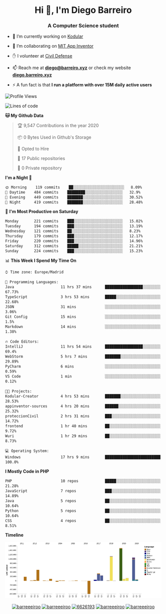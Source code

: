 <h1 align="center">Hi 👋, I'm Diego Barreiro</h1>
<h3 align="center">A Computer Science student</h3>

- 🔭 I’m currently working on [Kodular](https://www.kodular.io)

- 👯 I’m collaborating on [MIT App Inventor](https://github.com/mit-cml/appinventor-sources)

- ✋ I volunteer at [Civil Defense](https://proteccioncivil.sdc.gal)

- 📫 Reach me at **diego@barreiro.xyz** or check my website **[diego.barreiro.xyz](https://diego.barreiro.xyz)**

- ⚡ A fun fact is that **I run a platform with over 15M daily active users**

<!--START_SECTION:waka-->
![Profile Views](http://img.shields.io/badge/Profile%20Views-104-blue)

![Lines of code](https://img.shields.io/badge/From%20Hello%20World%20I%27ve%20Written-21.5%20million%20Lines%20of%20code-blue)

**🐱 My Github Data** 

> 🏆 9,547 Contributions in the year 2020
 > 
> 📦 0 Bytes Used in Github's Storage 
 > 
> 💼 Opted to Hire
 > 
> 📜 17 Public repositories
 > 
> 🔑 0 Private repository 
 > 
**I'm a Night 🦉** 

```text
🌞 Morning    119 commits    ██░░░░░░░░░░░░░░░░░░░░░░░   8.09% 
🌆 Daytime    484 commits    ████████░░░░░░░░░░░░░░░░░   32.9% 
🌃 Evening    449 commits    ███████░░░░░░░░░░░░░░░░░░   30.52% 
🌙 Night      419 commits    ███████░░░░░░░░░░░░░░░░░░   28.48%

```
📅 **I'm Most Productive on Saturday** 

```text
Monday       221 commits    ███░░░░░░░░░░░░░░░░░░░░░░   15.02% 
Tuesday      194 commits    ███░░░░░░░░░░░░░░░░░░░░░░   13.19% 
Wednesday    121 commits    ██░░░░░░░░░░░░░░░░░░░░░░░   8.23% 
Thursday     179 commits    ███░░░░░░░░░░░░░░░░░░░░░░   12.17% 
Friday       220 commits    ███░░░░░░░░░░░░░░░░░░░░░░   14.96% 
Saturday     312 commits    █████░░░░░░░░░░░░░░░░░░░░   21.21% 
Sunday       224 commits    ███░░░░░░░░░░░░░░░░░░░░░░   15.23%

```


📊 **This Week I Spend My Time On** 

```text
⌚︎ Time zone: Europe/Madrid

💬 Programming Languages: 
Java                     11 hrs 37 mins      █████████████████░░░░░░░░   67.73% 
TypeScript               3 hrs 53 mins       █████░░░░░░░░░░░░░░░░░░░░   22.68% 
JSON                     31 mins             ░░░░░░░░░░░░░░░░░░░░░░░░░   3.06% 
Git Config               15 mins             ░░░░░░░░░░░░░░░░░░░░░░░░░   1.5% 
Markdown                 14 mins             ░░░░░░░░░░░░░░░░░░░░░░░░░   1.38%

🔥 Code Editors: 
IntelliJ                 11 hrs 54 mins      █████████████████░░░░░░░░   69.4% 
WebStorm                 5 hrs 7 mins        ███████░░░░░░░░░░░░░░░░░░   29.89% 
PyCharm                  6 mins              ░░░░░░░░░░░░░░░░░░░░░░░░░   0.59% 
VS Code                  1 min               ░░░░░░░░░░░░░░░░░░░░░░░░░   0.12%

🐱‍💻 Projects: 
Kodular-Creator          4 hrs 53 mins       ███████░░░░░░░░░░░░░░░░░░   28.53% 
appinventor-sources      4 hrs 20 mins       ██████░░░░░░░░░░░░░░░░░░░   25.32% 
proteccionCivil          2 hrs 31 mins       ███░░░░░░░░░░░░░░░░░░░░░░   14.72% 
frontend                 1 hr 40 mins        ██░░░░░░░░░░░░░░░░░░░░░░░   9.72% 
Wuri                     1 hr 29 mins        ██░░░░░░░░░░░░░░░░░░░░░░░   8.73%

💻 Operating System: 
Windows                  17 hrs 9 mins       █████████████████████████   100.0%

```

**I Mostly Code in PHP** 

```text
PHP                      10 repos            █████░░░░░░░░░░░░░░░░░░░░   21.28% 
JavaScript               7 repos             ███░░░░░░░░░░░░░░░░░░░░░░   14.89% 
Java                     5 repos             ██░░░░░░░░░░░░░░░░░░░░░░░   10.64% 
Python                   5 repos             ██░░░░░░░░░░░░░░░░░░░░░░░   10.64% 
CSS                      4 repos             ██░░░░░░░░░░░░░░░░░░░░░░░   8.51%

```


**Timeline**

![Chart not found](https://github.com/barreeeiroo/barreeeiroo/blob/master/charts/bar_graph.png) 


<!--END_SECTION:waka-->

<p align="center">
<a href="https://twitter.com/barreeeiroo" target="blank"><img align="center" src="https://cdn.jsdelivr.net/npm/simple-icons@3.0.1/icons/twitter.svg" alt="barreeeiroo" height="20" width="20" /></a>
<a href="https://linkedin.com/in/barreeeiroo" target="blank"><img align="center" src="https://cdn.jsdelivr.net/npm/simple-icons@3.0.1/icons/linkedin.svg" alt="barreeeiroo" height="20" width="20" /></a>
<a href="https://stackoverflow.com/users/6626193" target="blank"><img align="center" src="https://cdn.jsdelivr.net/npm/simple-icons@3.0.1/icons/stackoverflow.svg" alt="6626193" height="20" width="20" /></a>
<a href="https://fb.com/barreeeiroo" target="blank"><img align="center" src="https://cdn.jsdelivr.net/npm/simple-icons@3.0.1/icons/facebook.svg" alt="barreeeiroo" height="20" width="20" /></a>
<a href="https://instagram.com/barreeeiroo" target="blank"><img align="center" src="https://cdn.jsdelivr.net/npm/simple-icons@3.0.1/icons/instagram.svg" alt="barreeeiroo" height="20" width="20" /></a>
</p>

